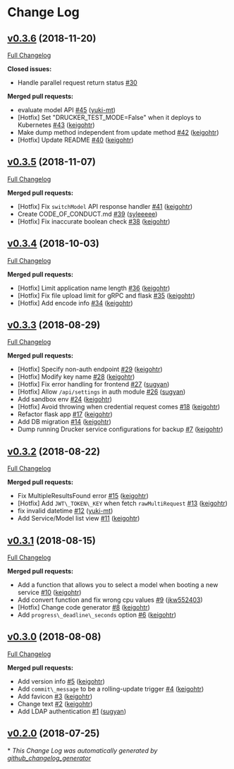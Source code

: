 # Change Log

## [v0.3.6](https://github.com/drucker/drucker-dashboard/tree/v0.3.6) (2018-11-20)
[Full Changelog](https://github.com/drucker/drucker-dashboard/compare/v0.3.5...v0.3.6)

**Closed issues:**

- Handle parallel request return status [\#30](https://github.com/drucker/drucker-dashboard/issues/30)

**Merged pull requests:**

- evaluate model API [\#45](https://github.com/drucker/drucker-dashboard/pull/45) ([yuki-mt](https://github.com/yuki-mt))
- \[Hotfix\] Set "DRUCKER\_TEST\_MODE=False" when it deploys to Kubernetes [\#43](https://github.com/drucker/drucker-dashboard/pull/43) ([keigohtr](https://github.com/keigohtr))
- Make dump method independent from update method [\#42](https://github.com/drucker/drucker-dashboard/pull/42) ([keigohtr](https://github.com/keigohtr))
- \[Hotfix\] Update README [\#40](https://github.com/drucker/drucker-dashboard/pull/40) ([keigohtr](https://github.com/keigohtr))

## [v0.3.5](https://github.com/drucker/drucker-dashboard/tree/v0.3.5) (2018-11-07)
[Full Changelog](https://github.com/drucker/drucker-dashboard/compare/v0.3.4...v0.3.5)

**Merged pull requests:**

- \[Hotfix\] Fix `switchModel` API response handler [\#41](https://github.com/drucker/drucker-dashboard/pull/41) ([keigohtr](https://github.com/keigohtr))
- Create CODE\_OF\_CONDUCT.md [\#39](https://github.com/drucker/drucker-dashboard/pull/39) ([syleeeee](https://github.com/syleeeee))
- \[Hotfix\] Fix inaccurate boolean check [\#38](https://github.com/drucker/drucker-dashboard/pull/38) ([keigohtr](https://github.com/keigohtr))

## [v0.3.4](https://github.com/drucker/drucker-dashboard/tree/v0.3.4) (2018-10-03)
[Full Changelog](https://github.com/drucker/drucker-dashboard/compare/v0.3.3...v0.3.4)

**Merged pull requests:**

- \[Hotfix\] Limit application name length [\#36](https://github.com/drucker/drucker-dashboard/pull/36) ([keigohtr](https://github.com/keigohtr))
- \[Hotfix\] Fix file upload limit for gRPC and flask [\#35](https://github.com/drucker/drucker-dashboard/pull/35) ([keigohtr](https://github.com/keigohtr))
- \[Hotfix\] Add encode info [\#34](https://github.com/drucker/drucker-dashboard/pull/34) ([keigohtr](https://github.com/keigohtr))

## [v0.3.3](https://github.com/drucker/drucker-dashboard/tree/v0.3.3) (2018-08-29)
[Full Changelog](https://github.com/drucker/drucker-dashboard/compare/v0.3.2...v0.3.3)

**Merged pull requests:**

- \[Hotfix\] Specify non-auth endpoint [\#29](https://github.com/drucker/drucker-dashboard/pull/29) ([keigohtr](https://github.com/keigohtr))
- \[Hotfix\] Modify key name [\#28](https://github.com/drucker/drucker-dashboard/pull/28) ([keigohtr](https://github.com/keigohtr))
- \[Hotfix\] Fix error handling for frontend [\#27](https://github.com/drucker/drucker-dashboard/pull/27) ([sugyan](https://github.com/sugyan))
- \[Hotfix\] Allow `/api/settings` in auth module [\#26](https://github.com/drucker/drucker-dashboard/pull/26) ([sugyan](https://github.com/sugyan))
- Add sandbox env [\#24](https://github.com/drucker/drucker-dashboard/pull/24) ([keigohtr](https://github.com/keigohtr))
- \[Hotfix\] Avoid throwing when credential request comes [\#18](https://github.com/drucker/drucker-dashboard/pull/18) ([keigohtr](https://github.com/keigohtr))
- Refactor flask app [\#17](https://github.com/drucker/drucker-dashboard/pull/17) ([keigohtr](https://github.com/keigohtr))
- Add DB migration [\#14](https://github.com/drucker/drucker-dashboard/pull/14) ([keigohtr](https://github.com/keigohtr))
- Dump running Drucker service configurations for backup [\#7](https://github.com/drucker/drucker-dashboard/pull/7) ([keigohtr](https://github.com/keigohtr))

## [v0.3.2](https://github.com/drucker/drucker-dashboard/tree/v0.3.2) (2018-08-22)
[Full Changelog](https://github.com/drucker/drucker-dashboard/compare/v0.3.1...v0.3.2)

**Merged pull requests:**

- Fix MultipleResultsFound error [\#15](https://github.com/drucker/drucker-dashboard/pull/15) ([keigohtr](https://github.com/keigohtr))
- \[Hotfix\] Add `JWT\_TOKEN\_KEY` when fetch `rawMultiRequest` [\#13](https://github.com/drucker/drucker-dashboard/pull/13) ([keigohtr](https://github.com/keigohtr))
- fix invalid datetime [\#12](https://github.com/drucker/drucker-dashboard/pull/12) ([yuki-mt](https://github.com/yuki-mt))
- Add Service/Model list view [\#11](https://github.com/drucker/drucker-dashboard/pull/11) ([keigohtr](https://github.com/keigohtr))

## [v0.3.1](https://github.com/drucker/drucker-dashboard/tree/v0.3.1) (2018-08-15)
[Full Changelog](https://github.com/drucker/drucker-dashboard/compare/v0.3.0...v0.3.1)

**Merged pull requests:**

- Add a function that allows you to select a model when booting a new service [\#10](https://github.com/drucker/drucker-dashboard/pull/10) ([keigohtr](https://github.com/keigohtr))
- Add convert function and fix wrong cpu values [\#9](https://github.com/drucker/drucker-dashboard/pull/9) ([jkw552403](https://github.com/jkw552403))
- \[Hotfix\] Change code generator [\#8](https://github.com/drucker/drucker-dashboard/pull/8) ([keigohtr](https://github.com/keigohtr))
- Add `progress\_deadline\_seconds` option [\#6](https://github.com/drucker/drucker-dashboard/pull/6) ([keigohtr](https://github.com/keigohtr))

## [v0.3.0](https://github.com/drucker/drucker-dashboard/tree/v0.3.0) (2018-08-08)
[Full Changelog](https://github.com/drucker/drucker-dashboard/compare/v0.2.0...v0.3.0)

**Merged pull requests:**

- Add version info [\#5](https://github.com/drucker/drucker-dashboard/pull/5) ([keigohtr](https://github.com/keigohtr))
- Add `commit\_message` to be a rolling-update trigger [\#4](https://github.com/drucker/drucker-dashboard/pull/4) ([keigohtr](https://github.com/keigohtr))
- Add favicon [\#3](https://github.com/drucker/drucker-dashboard/pull/3) ([keigohtr](https://github.com/keigohtr))
- Change text [\#2](https://github.com/drucker/drucker-dashboard/pull/2) ([keigohtr](https://github.com/keigohtr))
- Add LDAP authentication [\#1](https://github.com/drucker/drucker-dashboard/pull/1) ([sugyan](https://github.com/sugyan))

## [v0.2.0](https://github.com/drucker/drucker-dashboard/tree/v0.2.0) (2018-07-25)


\* *This Change Log was automatically generated by [github_changelog_generator](https://github.com/skywinder/Github-Changelog-Generator)*